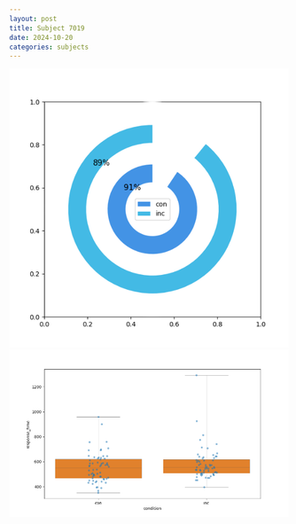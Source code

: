 ```yaml
---
layout: post
title: Subject 7019
date: 2024-10-20
categories: subjects
---
```


![](data/7019/run-17/7019_accuracy_by_condition.png)
![](data/7019/run-17/7019_rt.png)
